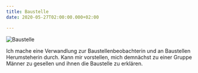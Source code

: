 ```yaml
---
title: Baustelle
date: 2020-05-27T02:00:00.000+02:00

---
```

![Baustelle](/unendlichkeitsfiktion/uploads/img_20200505_075845.jpg "Baustelle")

Ich mache eine Verwandlung zur Baustellenbeobachterin und an Baustellen Herumsteherin durch. Kann mir vorstellen, mich demnächst zu einer Gruppe Männer zu gesellen und ihnen die Baustelle zu erklären.